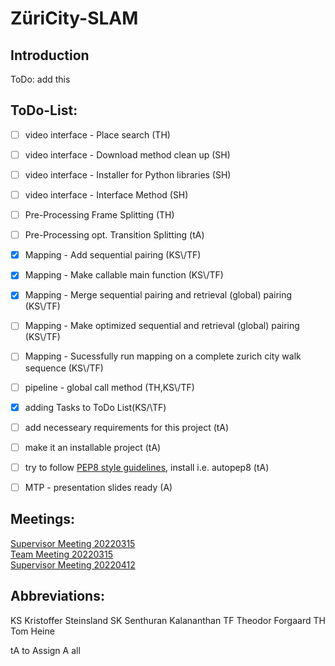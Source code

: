 # ZüriCity-SLAM
## Introduction
ToDo: add this

## ToDo-List:

- [ ] video interface - Place search (TH)
- [ ] video interface - Download method clean up (SH)
- [ ] video interface - Installer for Python libraries (SH)
- [ ] video interface - Interface Method (SH)
- [ ] Pre-Processing Frame Splitting (TH)
- [ ] Pre-Processing opt. Transition Splitting (tA)
- [x] Mapping - Add sequential pairing (KS\\/TF)
- [x] Mapping - Make callable main function (KS\\/TF)
- [x] Mapping - Merge sequential pairing and retrieval (global) pairing (KS\\/TF)
- [ ] Mapping - Make optimized sequential and retrieval (global) pairing (KS\\/TF)
- [ ] Mapping - Sucessfully run mapping on a complete zurich city walk sequence (KS\\/TF)
- [ ] pipeline - global call method (TH,KS\\/TF)

- [x] adding Tasks to ToDo List(KS/\\TF)
- [ ] add necesseary requirements for this project (tA)
- [ ] make it an installable project (tA)
- [ ] try to follow [PEP8 style guidelines](https://peps.python.org/pep-0008/), install i.e. autopep8 (tA)
- [ ] MTP - presentation slides ready (A)

## Meetings:
[Supervisor Meeting 20220315](docu/meeting20220315.md)  
[Team Meeting 20220315](docu/teammeeting20220315.md)  
[Supervisor Meeting 20220412](docu/meeting20220412.md)

## Abbreviations:
KS Kristoffer Steinsland
SK Senthuran Kalananthan
TF Theodor Forgaard
TH Tom Heine

tA to Assign
A  all